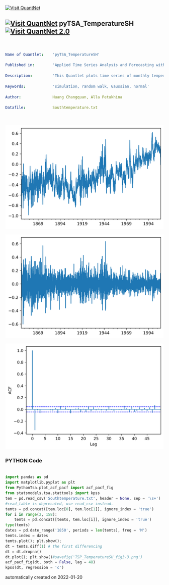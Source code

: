 [<img src="https://github.com/QuantLet/Styleguide-and-FAQ/blob/master/pictures/banner.png" width="888" alt="Visit QuantNet">](http://quantlet.de/)

## [<img src="https://github.com/QuantLet/Styleguide-and-FAQ/blob/master/pictures/qloqo.png" alt="Visit QuantNet">](http://quantlet.de/) **pyTSA_TemperatureSH** [<img src="https://github.com/QuantLet/Styleguide-and-FAQ/blob/master/pictures/QN2.png" width="60" alt="Visit QuantNet 2.0">](http://quantlet.de/)

```yaml


Name of Quantlet:    'pyTSA_TemperatureSH'

Published in:        'Applied Time Series Analysis and Forecasting with Python'

Description:         'This Quantlet plots time series of monthly temperature volatility for the southern hemisphere, its first order difference and its ACF for the period from January 1850 to December 2007'

Keywords:            'simulation, random walk, Gaussian, normal'

Author:              Huang Changquan, Alla Petukhina

Datafile:            Southtemperature.txt




```

![Picture1](pyTSA_TemperatureSH_fig3-1.png)

![Picture2](pyTSA_TemperatureSH_fig3-2.png)

![Picture3](pyTSA_TemperatureSH_fig3-3.png)

### PYTHON Code
```python

import pandas as pd
import matplotlib.pyplot as plt
from PythonTsa.plot_acf_pacf import acf_pacf_fig
from statsmodels.tsa.stattools import kpss
tem = pd.read_csv('Southtemperature.txt', header = None, sep = '\s+')
#read_table is deprecated, use read_csv instead.
temts = pd.concat([tem.loc[0], tem.loc[1]], ignore_index = 'true')
for i in range(2, 158):
    temts = pd.concat([temts, tem.loc[i]], ignore_index = 'true')
type(temts)
dates = pd.date_range('1850', periods = len(temts), freq = 'M')
temts.index = dates
temts.plot(); plt.show();
dt = temts.diff(1) # the first differencing
dt = dt.dropna()
dt.plot(); plt.show()#savefig('TSP_TemperatureSH_fig3-3.png')
acf_pacf_fig(dt, both = False, lag = 48)
kpss(dt, regression = 'c')

```

automatically created on 2022-01-20